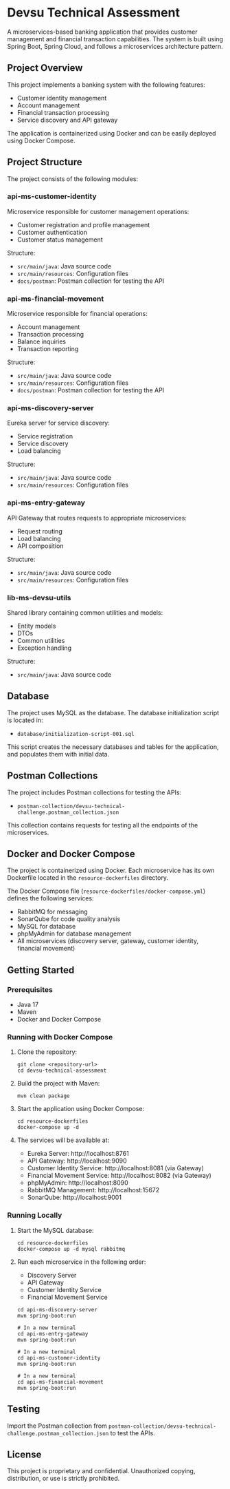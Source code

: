# Devsu Technical Assessment

A microservices-based banking application that provides customer management and financial transaction capabilities. The system is built using Spring Boot, Spring Cloud, and follows a microservices architecture pattern.

## Project Overview

This project implements a banking system with the following features:
- Customer identity management
- Account management
- Financial transaction processing
- Service discovery and API gateway

The application is containerized using Docker and can be easily deployed using Docker Compose.

## Project Structure

The project consists of the following modules:

### api-ms-customer-identity

Microservice responsible for customer management operations:
- Customer registration and profile management
- Customer authentication
- Customer status management

Structure:
- `src/main/java`: Java source code
- `src/main/resources`: Configuration files
- `docs/postman`: Postman collection for testing the API

### api-ms-financial-movement

Microservice responsible for financial operations:
- Account management
- Transaction processing
- Balance inquiries
- Transaction reporting

Structure:
- `src/main/java`: Java source code
- `src/main/resources`: Configuration files
- `docs/postman`: Postman collection for testing the API

### api-ms-discovery-server

Eureka server for service discovery:
- Service registration
- Service discovery
- Load balancing

Structure:
- `src/main/java`: Java source code
- `src/main/resources`: Configuration files

### api-ms-entry-gateway

API Gateway that routes requests to appropriate microservices:
- Request routing
- Load balancing
- API composition

Structure:
- `src/main/java`: Java source code
- `src/main/resources`: Configuration files

### lib-ms-devsu-utils

Shared library containing common utilities and models:
- Entity models
- DTOs
- Common utilities
- Exception handling

Structure:
- `src/main/java`: Java source code

## Database

The project uses MySQL as the database. The database initialization script is located in:
- `database/initialization-script-001.sql`

This script creates the necessary databases and tables for the application, and populates them with initial data.

## Postman Collections

The project includes Postman collections for testing the APIs:
- `postman-collection/devsu-technical-challenge.postman_collection.json`

This collection contains requests for testing all the endpoints of the microservices.

## Docker and Docker Compose

The project is containerized using Docker. Each microservice has its own Dockerfile located in the `resource-dockerfiles` directory.

The Docker Compose file (`resource-dockerfiles/docker-compose.yml`) defines the following services:
- RabbitMQ for messaging
- SonarQube for code quality analysis
- MySQL for database
- phpMyAdmin for database management
- All microservices (discovery server, gateway, customer identity, financial movement)

## Getting Started

### Prerequisites

- Java 17
- Maven
- Docker and Docker Compose

### Running with Docker Compose

1. Clone the repository:
   ```
   git clone <repository-url>
   cd devsu-technical-assessment
   ```

2. Build the project with Maven:
   ```
   mvn clean package
   ```

3. Start the application using Docker Compose:
   ```
   cd resource-dockerfiles
   docker-compose up -d
   ```

4. The services will be available at:
   - Eureka Server: http://localhost:8761
   - API Gateway: http://localhost:9090
   - Customer Identity Service: http://localhost:8081 (via Gateway)
   - Financial Movement Service: http://localhost:8082 (via Gateway)
   - phpMyAdmin: http://localhost:8090
   - RabbitMQ Management: http://localhost:15672
   - SonarQube: http://localhost:9001

### Running Locally

1. Start the MySQL database:
   ```
   cd resource-dockerfiles
   docker-compose up -d mysql rabbitmq
   ```

2. Run each microservice in the following order:
   - Discovery Server
   - API Gateway
   - Customer Identity Service
   - Financial Movement Service

   ```
   cd api-ms-discovery-server
   mvn spring-boot:run
   
   # In a new terminal
   cd api-ms-entry-gateway
   mvn spring-boot:run
   
   # In a new terminal
   cd api-ms-customer-identity
   mvn spring-boot:run
   
   # In a new terminal
   cd api-ms-financial-movement
   mvn spring-boot:run
   ```

## Testing

Import the Postman collection from `postman-collection/devsu-technical-challenge.postman_collection.json` to test the APIs.

## License

This project is proprietary and confidential. Unauthorized copying, distribution, or use is strictly prohibited.